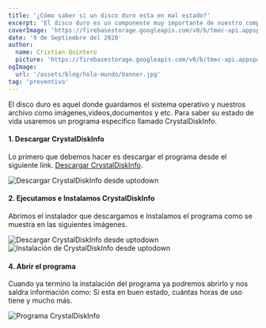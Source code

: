 ```yaml
---
title: '¿Cómo saber si un disco duro esta en mal estado?'
excerpt: 'El disco duro es un componente muy importante de nuestro computador y por eso es recomendable saber su estado de salud, para evitar perdida de archivos.'
coverImage: 'https://firebasestorage.googleapis.com/v0/b/tmec-api.appspot.com/o/images%2Festado-de-disco-duro%2Fbanner.jpg?alt=media&token=2c110eb6-7399-4fcc-ae98-1dc52b37db86'
date: '9 de Septiembre del 2020'
author:
  name: Cristian Quintero
  picture: 'https://firebasestorage.googleapis.com/v0/b/tmec-api.appspot.com/o/jmGlZffY_400x400.jpg?alt=media&token=64e638e3-57c1-4d7d-83e0-7ee87a1726fa'
ogImage:
  url: '/assets/blog/hola-mundo/banner.jpg'
tag: 'preventivo'
---
```



El disco duro es aquel donde guardamos el sistema operativo y nuestros archivo como imágenes,videos,documentos y etc. Para saber su estado de vida usaremos un programa especifico llamado CrystalDiskInfo.


#### 1. Descargar CrystalDiskInfo
Lo primero que debemos hacer es descargar el programa desde el siguiente link. <a href="https://crystaldiskinfo.uptodown.com/windows/descargar" target="_blank">Descargar CrystalDiskInfo</a>.

<img src="https://firebasestorage.googleapis.com/v0/b/tmec-api.appspot.com/o/images%2Festado-de-disco-duro%2Fpaso1.jpeg?alt=media&token=38cbb70d-8730-4a0c-90c3-72adeeed6e27" alt="Descargar CrystalDiskInfo desde uptodown" title="Descarga CrystalDiskInfo" />


#### 2. Ejecutamos e Instalamos CrystalDiskInfo
Abrimos el instalador que descargamos e Instalamos el programa como se muestra en las siguientes imágenes.

<img src="https://firebasestorage.googleapis.com/v0/b/tmec-api.appspot.com/o/images%2Festado-de-disco-duro%2Fpaso2.jpeg?alt=media&token=c288d47e-7f42-40d7-9768-f6529c657a98" alt="Descargar CrystalDiskInfo desde uptodown" title="Descarga CrystalDiskInfo"/>

<img src="https://firebasestorage.googleapis.com/v0/b/tmec-api.appspot.com/o/images%2Festado-de-disco-duro%2Fpaso3.jpeg?alt=media&token=497b3bb6-fb5c-490d-879d-050557c989eb" alt="Instalación de CrystalDiskInfo desde uptodown" title="Instalación de CrystalDiskInfo" />


#### 4. Abrir el programa
Cuando ya termino la instalación del programa ya podremos abrirlo y nos saldra información como: Si esta en buen estado, cuántas horas de uso tiene y mucho más.

<img src="https://firebasestorage.googleapis.com/v0/b/tmec-api.appspot.com/o/images%2Festado-de-disco-duro%2Fpaso4.jpeg?alt=media&token=8937ec07-95a6-4bbd-8af5-5f9848e2e935" title="Programa CrystalDiskInfo" alt="Programa CrystalDiskInfo" />